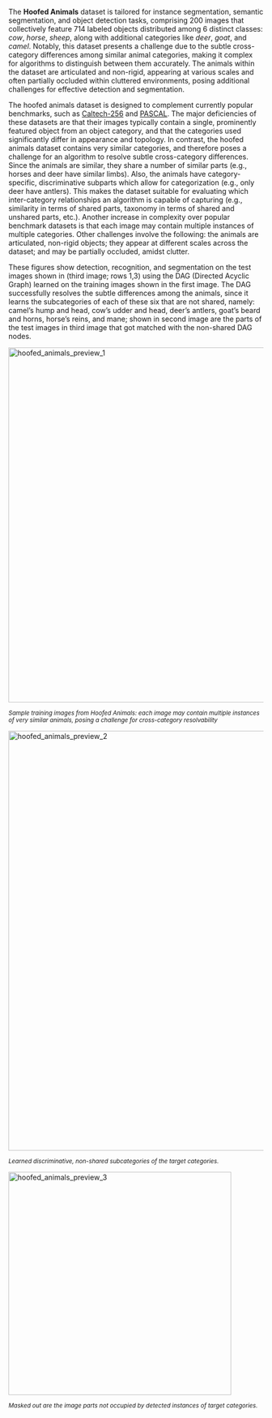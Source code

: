 The **Hoofed Animals** dataset is tailored for instance segmentation, semantic segmentation, and object detection tasks, comprising 200 images that collectively feature 714 labeled objects distributed among 6 distinct classes: *cow*, *horse*, *sheep*, along with additional categories like *deer*, *goat*, and *camel*. Notably, this dataset presents a challenge due to the subtle cross-category differences among similar animal categories, making it complex for algorithms to distinguish between them accurately. The animals within the dataset are articulated and non-rigid, appearing at various scales and often partially occluded within cluttered environments, posing additional challenges for effective detection and segmentation.

The hoofed animals dataset is designed to complement currently popular benchmarks, such as [Caltech-256](http://www.vision.caltech.edu/Image_Datasets/Caltech256/) and [PASCAL](http://www.pascal-network.org/challenges/VOC/databases.html). The major deficiencies of these datasets are that their images typically contain a single, prominently featured object from an object category, and that the categories used significantly differ in appearance and topology. In contrast, the hoofed animals dataset contains very similar categories, and therefore poses a challenge for an algorithm to resolve subtle cross-category differences. Since the animals are similar, they share a number of similar parts (e.g., horses and deer have similar limbs). Also, the animals have category-specific, discriminative subparts which allow for categorization (e.g., only deer have antlers). This makes the dataset suitable for evaluating which inter-category relationships an algorithm is capable of capturing (e.g., similarity in terms of shared parts, taxonomy in terms of shared and unshared parts, etc.). Another increase in complexity over popular benchmark datasets is that each image may contain multiple instances of multiple categories. Other challenges involve the following: the animals are articulated, non-rigid objects; they appear at different scales across the dataset; and may be partially occluded, amidst clutter.

These figures show detection, recognition, and segmentation on the test images shown in (third image; rows 1,3) using the DAG (Directed
Acyclic Graph) learned on the training images shown in the first image. The DAG successfully resolves the subtle differences among the animals, since it learns the subcategories of each of these six that are not shared, namely: camel’s hump and head, cow’s udder and head, deer’s antlers, goat’s beard and horns, horse’s reins, and mane; shown in second image are the parts of the test images in third image that got matched with the non-shared DAG nodes.

<img width="700" alt="hoofed_animals_preview_1" src="https://github.com/dataset-ninja/hoofed-animals/assets/123257559/8ed75991-fb11-48d4-b0b9-f98c79c0dfa5">

<span style="font-size: smaller; font-style: italic;"> Sample training images from Hoofed Animals: each image may contain multiple instances of very similar animals, posing a challenge for cross-category resolvability</span>

<img width="828" alt="hoofed_animals_preview_2" src="https://github.com/dataset-ninja/hoofed-animals/assets/123257559/afce32a5-48e2-452d-92f6-d87b06fdf058">

<span style="font-size: smaller; font-style: italic;"> Learned discriminative, non-shared subcategories of the target categories.</span>

<img width="440" alt="hoofed_animals_preview_3" src="https://github.com/dataset-ninja/hoofed-animals/assets/123257559/5a1a8f83-b6a5-44a2-b9a1-ffb46045e9d2">

<span style="font-size: smaller; font-style: italic;"> Masked out are the image parts not occupied by detected instances of target categories.</span>
